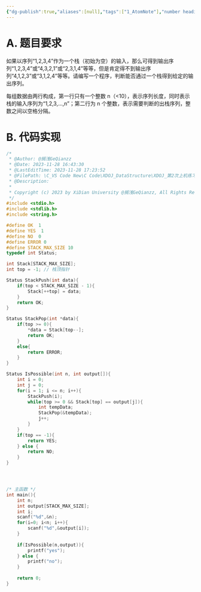 ```yaml
---
{"dg-publish":true,"aliases":[null],"tags":["1_AtomNote"],"number headings":"auto, first-level 1, max 6, A.1.","Created-Date":"2023-11-28 17:25:30","Modified-Date":"2024-04-18 11:53:24","permalink":"/A01_Lessons/Ab01_数据结构/出栈序列检验/","dgPassFrontmatter":true}
---
```



# A. 题目要求

如果以序列“1,2,3,4”作为一个栈（初始为空）的输入，那么可得到输出序列“1,2,3,4”或“4,3,2,1”或“2,3,1,4”等等，但是肯定得不到输出序列“4,1,2,3”或“3,1,2,4”等等。请编写一个程序，判断能否通过一个栈得到给定的输出序列。

每组数据由两行构成，第一行只有一个整数 n（<10），表示序列长度，同时表示栈的输入序列为“1,2,3,…,n”；第二行为 n 个整数，表示需要判断的出栈序列，整数之间以空格分隔。



# B. 代码实现
```c
/*
 * @Author: @搁浅GeQianzz
 * @Date: 2023-11-28 16:43:30
 * @LastEditTime: 2023-11-28 17:23:52
 * @FilePath: \C_VS Code New\C Code\XDOJ_DataStructure\XDOJ_第2次上机练习\305\305.c
 * @Description: 
 * 
 * Copyright (c) 2023 by XiDian University @搁浅GeQianzz, All Rights Reserved. 
 */
#include <stdio.h>
#include <stdlib.h>
#include <string.h>

#define OK  1
#define YES  1
#define NO  0
#define ERROR 0
#define STACK_MAX_SIZE 10
typedef int Status;

int Stack[STACK_MAX_SIZE];
int top = -1; // 栈顶指针

Status StackPush(int data){
    if(top < STACK_MAX_SIZE - 1){
        Stack[++top] = data;
    }
    return OK;
}

Status StackPop(int *data){
    if(top >= 0){
        *data = Stack[top--];  
        return OK;
    }
    else{
        return ERROR;
    }
}

Status IsPossible(int n, int output[]){
    int i = 0;
    int j = 0;
    for(i = 1; i <= n; i++){
        StackPush(i);
        while(top >= 0 && Stack[top] == output[j]){
            int tempData;
            StackPop(&tempData);
            j++;
        }
    }
    if(top == -1){
        return YES;
    } else {
        return NO;
    }
}




/* 主函数 */
int main(){
    int n;
    int output[STACK_MAX_SIZE];
    int i;
    scanf("%d",&n);
    for(i=0; i<n; i++){
        scanf("%d",&output[i]);
    }
    
    if(IsPossible(n,output)){
        printf("yes");
    } else {
        printf("no");
    }
    
    return 0;
}
```